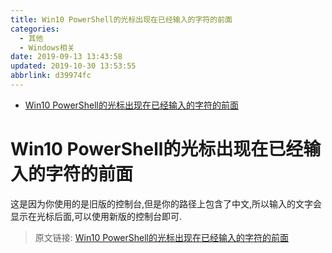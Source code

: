 ```yaml
---
title: Win10 PowerShell的光标出现在已经输入的字符的前面
categories: 
  - 其他
  - Windows相关
date: 2019-09-13 13:43:58
updated: 2019-10-30 13:53:55
abbrlink: d39974fc
---
```

- [Win10 PowerShell的光标出现在已经输入的字符的前面](/blog/html/d39974fc/#Win10-PowerShell的光标出现在已经输入的字符的前面)

<!--more-->
<script src="https://cdn.bootcss.com/jquery/3.4.0/jquery.slim.min.js"></script>
<script>$(document).ready(function () {$(".post-body > ul:nth-child(1)").hide();});</script>

<!--end-->
# Win10 PowerShell的光标出现在已经输入的字符的前面 #
这是因为你使用的是旧版的控制台,但是你的路径上包含了中文,所以输入的文字会显示在光标后面,可以使用新版的控制台即可.

>原文链接: [Win10 PowerShell的光标出现在已经输入的字符的前面](https://lanlan2017.github.io/blog/d39974fc/)
